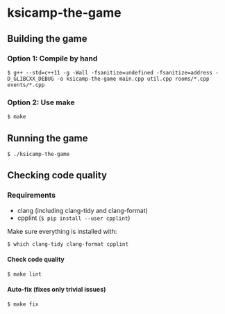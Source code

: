 # ksicamp-the-game

## Building the game

### Option 1: Compile by hand
```
$ g++ --std=c++11 -g -Wall -fsanitize=undefined -fsanitize=address -D_GLIBCXX_DEBUG -o ksicamp-the-game main.cpp util.cpp rooms/*.cpp events/*.cpp
```

### Option 2: Use make
```
$ make
```

## Running the game
```
$ ./ksicamp-the-game
```

## Checking code quality

### Requirements
* clang (including clang-tidy and clang-format)
* cpplint (`$ pip install --user cpplint`)

Make sure everything is installed with:
```
$ which clang-tidy clang-format cpplint
```
#### Check code quality
```
$ make lint
```
#### Auto-fix (fixes only trivial issues)
```
$ make fix
```
